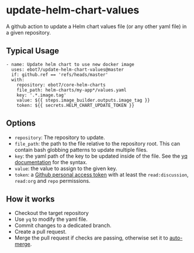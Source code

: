 # update-helm-chart-values
A github action to update a Helm chart values file (or any other yaml file) in a given repository.

## Typical Usage
```
- name: Update helm chart to use new docker image
  uses: ebot7/update-helm-chart-values@master
  if: github.ref == 'refs/heads/master'
  with:
    repository: ebot7/core-helm-charts
    file_path: helm-charts/my-app*/values.yaml
    key: '.*.image.tag'
    value: ${{ steps.image_builder.outputs.image_tag }}
    token: ${{ secrets.HELM_CHART_UPDATE_TOKEN }}
```

## Options

- `repository`: The repository to update.
- `file_path`: the path to the file relative to the repository root. This can contain bash globbing patterns to update multiple files.
- `key`: the yaml path of the key to be updated inside of the file. See the [yq documentation](https://mikefarah.gitbook.io/yq/) for the syntax.
- `value`: the value to assign to the given key.
- `token`: a [Github personal access token](https://docs.github.com/en/authentication/keeping-your-account-and-data-secure/creating-a-personal-access-token) with at least the `read:discussion`, `read:org` and `repo` permissions.

## How it works
- Checkout the target repository
- Use `yq` to modify the yaml file.
- Commit changes to a dedicated branch.
- Create a pull request.
- Merge the pull request if checks are passing, otherwise set it to [auto-merge](https://docs.github.com/en/pull-requests/collaborating-with-pull-requests/incorporating-changes-from-a-pull-request/automatically-merging-a-pull-request).
